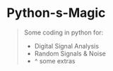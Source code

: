 # Python-s-Magic

>Some coding in python for:
>
> - Digital Signal Analysis 
> - Random Signals &amp; Noise
> - ^ some extras
